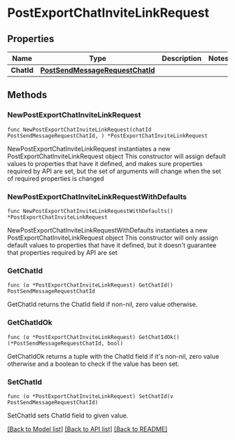 # PostExportChatInviteLinkRequest

## Properties

Name | Type | Description | Notes
------------ | ------------- | ------------- | -------------
**ChatId** | [**PostSendMessageRequestChatId**](PostSendMessageRequestChatId.md) |  | 

## Methods

### NewPostExportChatInviteLinkRequest

`func NewPostExportChatInviteLinkRequest(chatId PostSendMessageRequestChatId, ) *PostExportChatInviteLinkRequest`

NewPostExportChatInviteLinkRequest instantiates a new PostExportChatInviteLinkRequest object
This constructor will assign default values to properties that have it defined,
and makes sure properties required by API are set, but the set of arguments
will change when the set of required properties is changed

### NewPostExportChatInviteLinkRequestWithDefaults

`func NewPostExportChatInviteLinkRequestWithDefaults() *PostExportChatInviteLinkRequest`

NewPostExportChatInviteLinkRequestWithDefaults instantiates a new PostExportChatInviteLinkRequest object
This constructor will only assign default values to properties that have it defined,
but it doesn't guarantee that properties required by API are set

### GetChatId

`func (o *PostExportChatInviteLinkRequest) GetChatId() PostSendMessageRequestChatId`

GetChatId returns the ChatId field if non-nil, zero value otherwise.

### GetChatIdOk

`func (o *PostExportChatInviteLinkRequest) GetChatIdOk() (*PostSendMessageRequestChatId, bool)`

GetChatIdOk returns a tuple with the ChatId field if it's non-nil, zero value otherwise
and a boolean to check if the value has been set.

### SetChatId

`func (o *PostExportChatInviteLinkRequest) SetChatId(v PostSendMessageRequestChatId)`

SetChatId sets ChatId field to given value.



[[Back to Model list]](../README.md#documentation-for-models) [[Back to API list]](../README.md#documentation-for-api-endpoints) [[Back to README]](../README.md)


